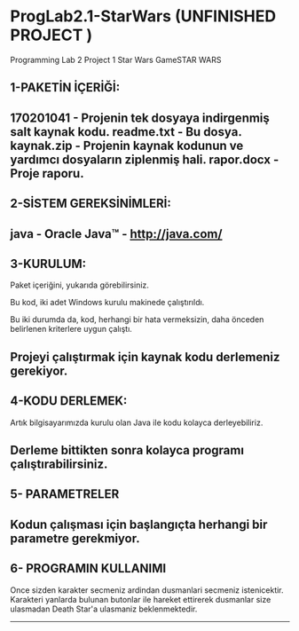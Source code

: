 # ProgLab2.1-StarWars (UNFINISHED PROJECT )
Programming Lab 2 Project 1 Star Wars GameSTAR WARS

1-PAKETİN İÇERİĞİ:
----------
170201041 - Projenin tek dosyaya indirgenmiş salt kaynak kodu.
readme.txt - Bu dosya.
kaynak.zip - Projenin kaynak kodunun ve yardımcı dosyaların ziplenmiş hali.
rapor.docx - Proje raporu.
----------

2-SİSTEM GEREKSİNİMLERİ:
-------------------
java - Oracle Java™ - http://java.com/
-------------------


3-KURULUM:
-------------------
Paket içeriğini, yukarıda görebilirsiniz.

Bu kod, iki adet Windows kurulu makinede çalıştırıldı.

Bu iki durumda da, kod, herhangi bir hata vermeksizin, daha önceden
belirlenen kriterlere uygun çalıştı.

Projeyi çalıştırmak için kaynak kodu derlemeniz gerekiyor.
-------------------


4-KODU DERLEMEK:
------------------
Artık bilgisayarımızda kurulu olan Java ile kodu kolayca derleyebiliriz.

Derleme bittikten sonra kolayca programı çalıştırabilirsiniz.
------------------


5- PARAMETRELER
---------------------------
Kodun çalışması için başlangıçta herhangi bir parametre gerekmiyor.
---------------------------


6- PROGRAMIN KULLANIMI
-----------------------------
Once sizden karakter secmeniz ardindan dusmanlari secmeniz istenicektir.
Karakteri yanlarda bulunan butonlar ile hareket ettirerek dusmanlar size 
ulasmadan Death Star'a ulasmaniz beklenmektedir.

-----------------------------
